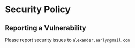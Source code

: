 # Security Policy

## Reporting a Vulnerability

Please report security issues to `alexander.early@gmail.com`
